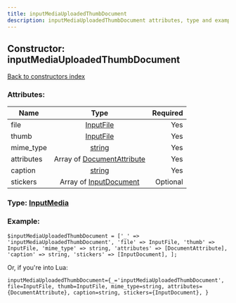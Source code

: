 ```yaml
---
title: inputMediaUploadedThumbDocument
description: inputMediaUploadedThumbDocument attributes, type and example
---
```

## Constructor: inputMediaUploadedThumbDocument  
[Back to constructors index](index.md)



### Attributes:

| Name     |    Type       | Required |
|----------|:-------------:|---------:|
|file|[InputFile](../types/InputFile.md) | Yes|
|thumb|[InputFile](../types/InputFile.md) | Yes|
|mime\_type|[string](../types/string.md) | Yes|
|attributes|Array of [DocumentAttribute](../types/DocumentAttribute.md) | Yes|
|caption|[string](../types/string.md) | Yes|
|stickers|Array of [InputDocument](../types/InputDocument.md) | Optional|



### Type: [InputMedia](../types/InputMedia.md)


### Example:

```
$inputMediaUploadedThumbDocument = ['_' => 'inputMediaUploadedThumbDocument', 'file' => InputFile, 'thumb' => InputFile, 'mime_type' => string, 'attributes' => [DocumentAttribute], 'caption' => string, 'stickers' => [InputDocument], ];
```  

Or, if you're into Lua:  


```
inputMediaUploadedThumbDocument={_='inputMediaUploadedThumbDocument', file=InputFile, thumb=InputFile, mime_type=string, attributes={DocumentAttribute}, caption=string, stickers={InputDocument}, }

```



